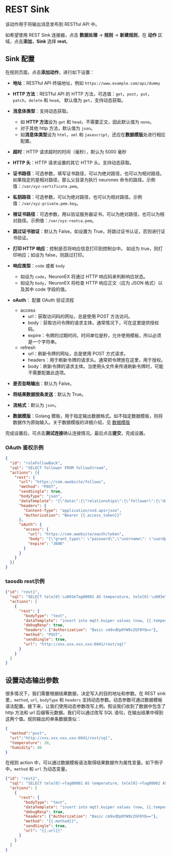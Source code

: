 # REST Sink

该动作用于将输出消息发布到 RESTful API 中。

如希望使用 REST Sink 连接器，点击 **数据处理** -> **规则** -> **新建规则**，在 **动作** 区域，点击**添加**，**Sink** 选择 **rest**。

## Sink 配置

在规则页面，点击**添加动作**，进行如下设置：

- **地址**：RESTful API 终端地址，例如 `https://www.example.com/api/dummy`
- **HTTP 方法**：RESTful API 的 HTTP 方法，可选值：`get`，`post`，`put`，`patch`，`delete` 和 `head`。 默认值为 `get`，支持动态获取。
- **消息体类型**：支持动态获取。
  - 如 **HTTP 方法**设为 `get` 和 `head`，不需要正文，因此默认值为 `none`。 
  - 对于其他 http 方法，默认值为 `json`。
  - 如**消息体类型**设为 `html`，`xml` 和 `javascript`，还应在**数据模版**处进行相应配置。

- **超时**：HTTP 请求超时的时间（毫秒），默认为 5000 毫秒
- **HTTP 头**：HTTP 请求设置的其它 HTTP 头。支持动态获取。
- **证书路径**：可选参数，填写证书路径，可以为绝对路径，也可以为相对路径。如果指定的是相对路径，那么父目录为执行 neuronex 命令的路径。示例值：`/var/xyz-certificate.pem`。
- **私钥路径**：可选参数，可以为绝对路径，也可以为相对路径。示例值：`/var/xyz-private.pem.key`。
- **根证书路径**：可选参数，用以验证服务器证书。可以为绝对路径，也可以为相对路径。示例值：`/var/xyz-rootca.pem`。
- **跳过证书验证**：默认为 False。如设置为 True，将跳过证书认证，否则进行证书验证。
- **打印 HTTP 响应**：控制是否将响应信息打印到控制台中。 如设为 true，则打印响应；如设为 false，则跳过打印。
- **响应类型**：`code` 或者 `body`
  - 如设为 `code`，NeuronEX 将通过 HTTP 响应码来判断响应状态。
  - 如设为 `body`，NeuronEX 将检查 HTTP 响应正文（应为 JSON 格式）以及其中 code 字段的值。

- **oAuth**： 配置 OAuth 验证流程
  - access
    - url：获取访问码的网址，总是使用 POST 方法访问。
    - body：获取访问令牌的请求主体。通常情况下，可在这里提供授权码。
    - expire：令牌的过期时间，时间单位是秒，允许使用模板，所以必须是一个字符串。
  - refresh
    - url：刷新令牌的网址，总是使用 POST 方式请求。
    - headers：用于刷新令牌的请求头。通常把令牌放在这里，用于授权。
    - body：刷新令牌的请求主体。当使用头文件来传递刷新令牌时，可能不需要配置此选项。
- **是否忽略输出**：默认为 False。
- **将结果数据按条发送**：默认为 True。
- **流格式**：默认为 `json`。
- **数据模版**：Golang 模板，用于指定输出数据格式。如不指定数据模板，则将数据作为原始输入。关于数据模版的详细介绍，见 [数据模版](./data_template.md)

完成设置后，可点击**测试连接**确认连接情况。最后点击**提交**，完成设置。



### OAuth 鉴权示例

```json
{
  "id": "ruleFollowBack",
  "sql": "SELECT follower FROM followStream",
  "actions": [{
    "rest": {
      "url": "https://com.awebsite/follows",
      "method": "POST",
      "sendSingle": true,
      "bodyType": "json",
      "dataTemplate": "{\"data\":{\"relationships\":{\"follower\":{\"data\":{\"type\":\"users\",\"id\":\"1398589\"}},\"followed\":{\"data\":{\"type\":\"users\",\"id\":\"{{.follower}}\"}}},\"type\":\"follows\"}}",
      "headers": {
        "Content-Type": "application/vnd.api+json",
        "Authorization": "Bearer {{.access_token}}"
      },
      "oAuth": {
        "access": {
          "url": "https://com.awebsite/oauth/token",
          "body": "{\"grant_type\": \"password\",\"username\": \"user@gmail.com\",\"password\": \"mypass\"}",
          "expire": "3600"
        }
      }
    }
  }]
}
```


### taosdb rest示例

```json
{"id": "rest1",
  "sql": "SELECT tele[0]-\u003eTag00001 AS temperature, tele[0]-\u003eTag00002 AS humidity FROM neuron", 
  "actions": [
    {
      "rest": {
        "bodyType": "text",
        "dataTemplate": "insert into mqtt.kuiper values (now, {{.temperature}}, {{.humidity}})", 
        "debugResp": true,
        "headers": {"Authorization": "Basic cm9vdDp0YW9zZGF0YQ=="},
        "method": "POST",
        "sendSingle": true,
        "url": "http://xxx.xxx.xxx.xxx:6041/rest/sql"
      }
    }
  ]
}
```

## 设置动态输出参数

很多情况下，我们需要根据结果数据，决定写入的目的地址和参数。在 REST sink 里，`method`, `url`, `bodyType` 和 `headers` 支持动态参数。动态参数可通过数据模板语法配置。接下来，让我们使用动态参数改写上例。假设我们收到了数据中包含了 http 方法和 url 后缀等元数据。我们可以通过改写 SQL 语句，在输出结果中得到这两个值。规则输出的单条数据类似：

```json
{
  "method":"post",
  "url":"http://xxx.xxx.xxx.xxx:6041/rest/sql",
  "temperature": 20,
  "humidity": 80
}
```

在规则 action 中，可以通过数据模板语法取得结果数据作为属性变量。如下例子中，`method` 和 `url` 为动态变量。

```json
{"id": "rest2",
  "sql": "SELECT tele[0]->Tag00001 AS temperature, tele[0]->Tag00002 AS humidity, method, concat(\"http://xxx.xxx.xxx.xxx:6041/rest/sql\", urlPostfix) as url FROM neuron", 
  "actions": [
    {
      "rest": {
        "bodyType": "text",
        "dataTemplate": "insert into mqtt.kuiper values (now, {{.temperature}}, {{.humidity}})", 
        "debugResp": true,
        "headers": {"Authorization": "Basic cm9vdDp0YW9zZGF0YQ=="},
        "method": "{{.method}}",
        "sendSingle": true,
        "url": "{{.url}}"
      }
    }
  ]
}
```


